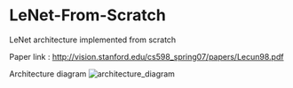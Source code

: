 # LeNet-From-Scratch
LeNet architecture implemented from scratch

Paper link : http://vision.stanford.edu/cs598_spring07/papers/Lecun98.pdf

Architecture diagram 
![architecture_diagram](https://user-images.githubusercontent.com/92970332/138591006-813db963-b26e-4d04-bb83-3b59de8fee8e.PNG)

